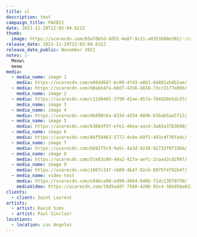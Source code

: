 ```yaml
---
title: sl
description: test
campaign_title: FW2021
date: 2021-11-29T22:03:04.621Z
thumb:
  image: https://ucarecdn.com/65af0b5d-dd52-4e8f-9c21-a0353b80e302/-/crop/456x388/136,0/-/preview/
release_date: 2021-11-29T22:03:04.631Z
release_date_public: November 2021
notes: |-
  Meow\
  meow
media:
  - media_name: image 1
    media: https://ucarecdn.com/e08dd687-6c09-4fd3-a0b1-64801a58b2ae/
  - media: https://ucarecdn.com/60abb4fa-60d7-4316-b816-73cc3177e09b/
    media_name: image 2
  - media: https://ucarecdn.com/c12d0405-3799-42ae-857a-704d20e5dcd7/
    media_name: image 3
  - media_name: image 4
    media: https://ucarecdn.com/db090c6a-833d-4d34-88d6-b3bab5aa5712/
  - media_name: image 5
    media: https://ucarecdn.com/b366df5f-efe1-46ea-aacd-3a65a3783b90/
  - media_name: image 6
    media: https://ucarecdn.com/84f50463-5772-4cbe-89f2-493c4f76fa4c/
  - media_name: image 7
    media: https://ucarecdn.com/bb92f5c9-9a5c-4a3d-9218-92733f0f33bb/
  - media_name: image 8
    media: https://ucarecdn.com/51e63c00-49a2-427a-aefc-2caad2cd2997/
  - media_name: image 9
    media: https://ucarecdn.com/1067c347-cb89-4b47-92cb-6975f4f92b47/
  - media_name: video test
    media: https://ucarecdn.com/e94bca90-ed99-4664-846b-f1dc13870750/
    mediaVideo: https://ucarecdn.com/19d5addf-7580-4206-92c4-36b058a03301/
clients:
  - client: Saint Laurent
artists:
  - artist: David Sims
  - artist: Paul Sinclair
locations:
  - location: Los Angeles
---
```

